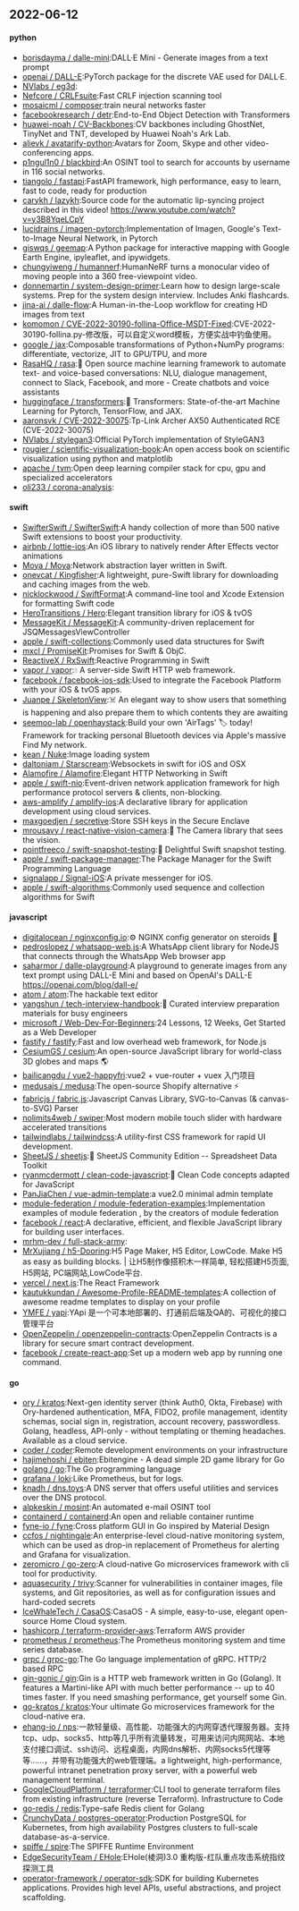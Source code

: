 ## 2022-06-12

#### python
* [borisdayma / dalle-mini](https://github.com/borisdayma/dalle-mini):DALL·E Mini - Generate images from a text prompt
* [openai / DALL-E](https://github.com/openai/DALL-E):PyTorch package for the discrete VAE used for DALL·E.
* [NVlabs / eg3d](https://github.com/NVlabs/eg3d):
* [Nefcore / CRLFsuite](https://github.com/Nefcore/CRLFsuite):Fast CRLF injection scanning tool
* [mosaicml / composer](https://github.com/mosaicml/composer):train neural networks faster
* [facebookresearch / detr](https://github.com/facebookresearch/detr):End-to-End Object Detection with Transformers
* [huawei-noah / CV-Backbones](https://github.com/huawei-noah/CV-Backbones):CV backbones including GhostNet, TinyNet and TNT, developed by Huawei Noah's Ark Lab.
* [alievk / avatarify-python](https://github.com/alievk/avatarify-python):Avatars for Zoom, Skype and other video-conferencing apps.
* [p1ngul1n0 / blackbird](https://github.com/p1ngul1n0/blackbird):An OSINT tool to search for accounts by username in 116 social networks.
* [tiangolo / fastapi](https://github.com/tiangolo/fastapi):FastAPI framework, high performance, easy to learn, fast to code, ready for production
* [carykh / lazykh](https://github.com/carykh/lazykh):Source code for the automatic lip-syncing project described in this video! https://www.youtube.com/watch?v=y3B8YqeLCpY
* [lucidrains / imagen-pytorch](https://github.com/lucidrains/imagen-pytorch):Implementation of Imagen, Google's Text-to-Image Neural Network, in Pytorch
* [giswqs / geemap](https://github.com/giswqs/geemap):A Python package for interactive mapping with Google Earth Engine, ipyleaflet, and ipywidgets.
* [chungyiweng / humannerf](https://github.com/chungyiweng/humannerf):HumanNeRF turns a monocular video of moving people into a 360 free-viewpoint video.
* [donnemartin / system-design-primer](https://github.com/donnemartin/system-design-primer):Learn how to design large-scale systems. Prep for the system design interview. Includes Anki flashcards.
* [jina-ai / dalle-flow](https://github.com/jina-ai/dalle-flow):A Human-in-the-Loop workflow for creating HD images from text
* [komomon / CVE-2022-30190-follina-Office-MSDT-Fixed](https://github.com/komomon/CVE-2022-30190-follina-Office-MSDT-Fixed):CVE-2022-30190-follina.py-修改版，可以自定义word模板，方便实战中钓鱼使用。
* [google / jax](https://github.com/google/jax):Composable transformations of Python+NumPy programs: differentiate, vectorize, JIT to GPU/TPU, and more
* [RasaHQ / rasa](https://github.com/RasaHQ/rasa):💬
Open source machine learning framework to automate text- and voice-based conversations: NLU, dialogue management, connect to Slack, Facebook, and more - Create chatbots and voice assistants
* [huggingface / transformers](https://github.com/huggingface/transformers):🤗
Transformers: State-of-the-art Machine Learning for Pytorch, TensorFlow, and JAX.
* [aaronsvk / CVE-2022-30075](https://github.com/aaronsvk/CVE-2022-30075):Tp-Link Archer AX50 Authenticated RCE (CVE-2022-30075)
* [NVlabs / stylegan3](https://github.com/NVlabs/stylegan3):Official PyTorch implementation of StyleGAN3
* [rougier / scientific-visualization-book](https://github.com/rougier/scientific-visualization-book):An open access book on scientific visualization using python and matplotlib
* [apache / tvm](https://github.com/apache/tvm):Open deep learning compiler stack for cpu, gpu and specialized accelerators
* [oli233 / corona-analysis](https://github.com/oli233/corona-analysis):

#### swift
* [SwifterSwift / SwifterSwift](https://github.com/SwifterSwift/SwifterSwift):A handy collection of more than 500 native Swift extensions to boost your productivity.
* [airbnb / lottie-ios](https://github.com/airbnb/lottie-ios):An iOS library to natively render After Effects vector animations
* [Moya / Moya](https://github.com/Moya/Moya):Network abstraction layer written in Swift.
* [onevcat / Kingfisher](https://github.com/onevcat/Kingfisher):A lightweight, pure-Swift library for downloading and caching images from the web.
* [nicklockwood / SwiftFormat](https://github.com/nicklockwood/SwiftFormat):A command-line tool and Xcode Extension for formatting Swift code
* [HeroTransitions / Hero](https://github.com/HeroTransitions/Hero):Elegant transition library for iOS & tvOS
* [MessageKit / MessageKit](https://github.com/MessageKit/MessageKit):A community-driven replacement for JSQMessagesViewController
* [apple / swift-collections](https://github.com/apple/swift-collections):Commonly used data structures for Swift
* [mxcl / PromiseKit](https://github.com/mxcl/PromiseKit):Promises for Swift & ObjC.
* [ReactiveX / RxSwift](https://github.com/ReactiveX/RxSwift):Reactive Programming in Swift
* [vapor / vapor](https://github.com/vapor/vapor):💧
A server-side Swift HTTP web framework.
* [facebook / facebook-ios-sdk](https://github.com/facebook/facebook-ios-sdk):Used to integrate the Facebook Platform with your iOS & tvOS apps.
* [Juanpe / SkeletonView](https://github.com/Juanpe/SkeletonView):☠️
An elegant way to show users that something is happening and also prepare them to which contents they are awaiting
* [seemoo-lab / openhaystack](https://github.com/seemoo-lab/openhaystack):Build your own 'AirTags'
🏷
today! Framework for tracking personal Bluetooth devices via Apple's massive Find My network.
* [kean / Nuke](https://github.com/kean/Nuke):Image loading system
* [daltoniam / Starscream](https://github.com/daltoniam/Starscream):Websockets in swift for iOS and OSX
* [Alamofire / Alamofire](https://github.com/Alamofire/Alamofire):Elegant HTTP Networking in Swift
* [apple / swift-nio](https://github.com/apple/swift-nio):Event-driven network application framework for high performance protocol servers & clients, non-blocking.
* [aws-amplify / amplify-ios](https://github.com/aws-amplify/amplify-ios):A declarative library for application development using cloud services.
* [maxgoedjen / secretive](https://github.com/maxgoedjen/secretive):Store SSH keys in the Secure Enclave
* [mrousavy / react-native-vision-camera](https://github.com/mrousavy/react-native-vision-camera):📸
The Camera library that sees the vision.
* [pointfreeco / swift-snapshot-testing](https://github.com/pointfreeco/swift-snapshot-testing):📸
Delightful Swift snapshot testing.
* [apple / swift-package-manager](https://github.com/apple/swift-package-manager):The Package Manager for the Swift Programming Language
* [signalapp / Signal-iOS](https://github.com/signalapp/Signal-iOS):A private messenger for iOS.
* [apple / swift-algorithms](https://github.com/apple/swift-algorithms):Commonly used sequence and collection algorithms for Swift

#### javascript
* [digitalocean / nginxconfig.io](https://github.com/digitalocean/nginxconfig.io):⚙️
NGINX config generator on steroids
💉
* [pedroslopez / whatsapp-web.js](https://github.com/pedroslopez/whatsapp-web.js):A WhatsApp client library for NodeJS that connects through the WhatsApp Web browser app
* [saharmor / dalle-playground](https://github.com/saharmor/dalle-playground):A playground to generate images from any text prompt using DALL-E Mini and based on OpenAI's DALL-E https://openai.com/blog/dall-e/
* [atom / atom](https://github.com/atom/atom):The hackable text editor
* [yangshun / tech-interview-handbook](https://github.com/yangshun/tech-interview-handbook):💯
Curated interview preparation materials for busy engineers
* [microsoft / Web-Dev-For-Beginners](https://github.com/microsoft/Web-Dev-For-Beginners):24 Lessons, 12 Weeks, Get Started as a Web Developer
* [fastify / fastify](https://github.com/fastify/fastify):Fast and low overhead web framework, for Node.js
* [CesiumGS / cesium](https://github.com/CesiumGS/cesium):An open-source JavaScript library for world-class 3D globes and maps
🌎
* [bailicangdu / vue2-happyfri](https://github.com/bailicangdu/vue2-happyfri):vue2 + vue-router + vuex 入门项目
* [medusajs / medusa](https://github.com/medusajs/medusa):The open-source Shopify alternative
⚡️
* [fabricjs / fabric.js](https://github.com/fabricjs/fabric.js):Javascript Canvas Library, SVG-to-Canvas (& canvas-to-SVG) Parser
* [nolimits4web / swiper](https://github.com/nolimits4web/swiper):Most modern mobile touch slider with hardware accelerated transitions
* [tailwindlabs / tailwindcss](https://github.com/tailwindlabs/tailwindcss):A utility-first CSS framework for rapid UI development.
* [SheetJS / sheetjs](https://github.com/SheetJS/sheetjs):📗
SheetJS Community Edition -- Spreadsheet Data Toolkit
* [ryanmcdermott / clean-code-javascript](https://github.com/ryanmcdermott/clean-code-javascript):🛁
Clean Code concepts adapted for JavaScript
* [PanJiaChen / vue-admin-template](https://github.com/PanJiaChen/vue-admin-template):a vue2.0 minimal admin template
* [module-federation / module-federation-examples](https://github.com/module-federation/module-federation-examples):Implementation examples of module federation , by the creators of module federation
* [facebook / react](https://github.com/facebook/react):A declarative, efficient, and flexible JavaScript library for building user interfaces.
* [mrhm-dev / full-stack-army](https://github.com/mrhm-dev/full-stack-army):
* [MrXujiang / h5-Dooring](https://github.com/MrXujiang/h5-Dooring):H5 Page Maker, H5 Editor, LowCode. Make H5 as easy as building blocks. | 让H5制作像搭积木一样简单, 轻松搭建H5页面, H5网站, PC端网站,LowCode平台.
* [vercel / next.js](https://github.com/vercel/next.js):The React Framework
* [kautukkundan / Awesome-Profile-README-templates](https://github.com/kautukkundan/Awesome-Profile-README-templates):A collection of awesome readme templates to display on your profile
* [YMFE / yapi](https://github.com/YMFE/yapi):YApi 是一个可本地部署的、打通前后端及QA的、可视化的接口管理平台
* [OpenZeppelin / openzeppelin-contracts](https://github.com/OpenZeppelin/openzeppelin-contracts):OpenZeppelin Contracts is a library for secure smart contract development.
* [facebook / create-react-app](https://github.com/facebook/create-react-app):Set up a modern web app by running one command.

#### go
* [ory / kratos](https://github.com/ory/kratos):Next-gen identity server (think Auth0, Okta, Firebase) with Ory-hardened authentication, MFA, FIDO2, profile management, identity schemas, social sign in, registration, account recovery, passwordless. Golang, headless, API-only - without templating or theming headaches. Available as a cloud service.
* [coder / coder](https://github.com/coder/coder):Remote development environments on your infrastructure
* [hajimehoshi / ebiten](https://github.com/hajimehoshi/ebiten):Ebitengine - A dead simple 2D game library for Go
* [golang / go](https://github.com/golang/go):The Go programming language
* [grafana / loki](https://github.com/grafana/loki):Like Prometheus, but for logs.
* [knadh / dns.toys](https://github.com/knadh/dns.toys):A DNS server that offers useful utilities and services over the DNS protocol.
* [alpkeskin / mosint](https://github.com/alpkeskin/mosint):An automated e-mail OSINT tool
* [containerd / containerd](https://github.com/containerd/containerd):An open and reliable container runtime
* [fyne-io / fyne](https://github.com/fyne-io/fyne):Cross platform GUI in Go inspired by Material Design
* [ccfos / nightingale](https://github.com/ccfos/nightingale):An enterprise-level cloud-native monitoring system, which can be used as drop-in replacement of Prometheus for alerting and Grafana for visualization.
* [zeromicro / go-zero](https://github.com/zeromicro/go-zero):A cloud-native Go microservices framework with cli tool for productivity.
* [aquasecurity / trivy](https://github.com/aquasecurity/trivy):Scanner for vulnerabilities in container images, file systems, and Git repositories, as well as for configuration issues and hard-coded secrets
* [IceWhaleTech / CasaOS](https://github.com/IceWhaleTech/CasaOS):CasaOS - A simple, easy-to-use, elegant open-source Home Cloud system.
* [hashicorp / terraform-provider-aws](https://github.com/hashicorp/terraform-provider-aws):Terraform AWS provider
* [prometheus / prometheus](https://github.com/prometheus/prometheus):The Prometheus monitoring system and time series database.
* [grpc / grpc-go](https://github.com/grpc/grpc-go):The Go language implementation of gRPC. HTTP/2 based RPC
* [gin-gonic / gin](https://github.com/gin-gonic/gin):Gin is a HTTP web framework written in Go (Golang). It features a Martini-like API with much better performance -- up to 40 times faster. If you need smashing performance, get yourself some Gin.
* [go-kratos / kratos](https://github.com/go-kratos/kratos):Your ultimate Go microservices framework for the cloud-native era.
* [ehang-io / nps](https://github.com/ehang-io/nps):一款轻量级、高性能、功能强大的内网穿透代理服务器。支持tcp、udp、socks5、http等几乎所有流量转发，可用来访问内网网站、本地支付接口调试、ssh访问、远程桌面，内网dns解析、内网socks5代理等等……，并带有功能强大的web管理端。a lightweight, high-performance, powerful intranet penetration proxy server, with a powerful web management terminal.
* [GoogleCloudPlatform / terraformer](https://github.com/GoogleCloudPlatform/terraformer):CLI tool to generate terraform files from existing infrastructure (reverse Terraform). Infrastructure to Code
* [go-redis / redis](https://github.com/go-redis/redis):Type-safe Redis client for Golang
* [CrunchyData / postgres-operator](https://github.com/CrunchyData/postgres-operator):Production PostgreSQL for Kubernetes, from high availability Postgres clusters to full-scale database-as-a-service.
* [spiffe / spire](https://github.com/spiffe/spire):The SPIFFE Runtime Environment
* [EdgeSecurityTeam / EHole](https://github.com/EdgeSecurityTeam/EHole):EHole(棱洞)3.0 重构版-红队重点攻击系统指纹探测工具
* [operator-framework / operator-sdk](https://github.com/operator-framework/operator-sdk):SDK for building Kubernetes applications. Provides high level APIs, useful abstractions, and project scaffolding.

